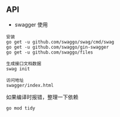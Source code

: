 ## API 

- swagger 使用

~~~
安装
go get -u github.com/swaggo/swag/cmd/swag
go get -u github.com/swaggo/gin-swagger
go get -u github.com/swaggo/files

生成接口文档数据
swag init

访问地址
swagger/index.html
~~~

如果编译时报错，整理一下依赖
~~~
go mod tidy
~~~